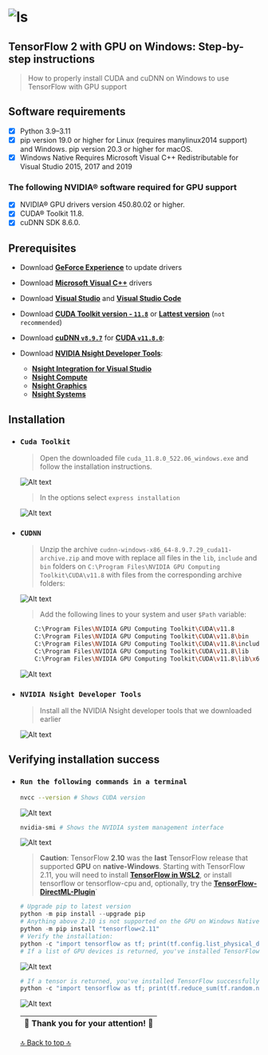 # ![ls](https://www.gstatic.com/devrel-devsite/prod/vc33a3662809b7010f569d1a7af7b66f2061027596eda47df3ce361ab3299c1ea/tensorflow/images/lockup.svg)

## TensorFlow 2 with GPU on Windows: Step-by-step instructions

> How to properly install CUDA and cuDNN on Windows to use TensorFlow with GPU support

## Software requirements

- [x] Python 3.9–3.11
- [x] pip version 19.0 or higher for Linux (requires manylinux2014 support) and Windows. pip version 20.3 or higher for macOS.
- [x] Windows Native Requires Microsoft Visual C++ Redistributable for Visual Studio 2015, 2017 and 2019

### The following NVIDIA® software required for GPU support

- [x] NVIDIA® GPU drivers version 450.80.02 or higher.
- [x] CUDA® Toolkit 11.8.
- [x] cuDNN SDK 8.6.0.

## Prerequisites

- Download **[GeForce Experience](https://www.nvidia.com/ru-ru/geforce/geforce-experience/download/)** to update drivers

- Download **[Microsoft Visual C++](https://learn.microsoft.com/ru-ru/cpp/windows/latest-supported-vc-redist?view=msvc-170)** drivers

- Download **[Visual Studio](https://visualstudio.microsoft.com/ru/downloads/)** and **[Visual Studio Code](https://code.visualstudio.com/download)**

- Download **[CUDA Toolkit version - `11.8`](https://developer.nvidia.com/cuda-toolkit-archive)** or **[Lattest version](https://developer.nvidia.com/cuda-downloads)** (`not recommended`)

- Download **[cuDNN `v8.9.7`](https://developer.nvidia.com/cudnn)** for **[CUDA `v11.8.0`](https://developer.download.nvidia.com/compute/cuda/11.8.0/local_installers/cuda_11.8.0_522.06_windows.exe)**:

- Download **[NVIDIA Nsight Developer Tools](https://developer.nvidia.com/nsight-tools-visual-studio-integration)**:
  - **[Nsight Integration for Visual Studio](https://developer.nvidia.com/nvidia-nsight-integration-install-tips)**
  - **[Nsight Compute](https://developer.nvidia.com/nsight-compute)**
  - **[Nsight Graphics](https://developer.nvidia.com/nsight-graphics)**
  - **[Nsight Systems](https://developer.nvidia.com/nsight-systems)**

## Installation

- ### `Cuda Toolkit`

  > Open the downloaded file `cuda_11.8.0_522.06_windows.exe` and follow the installation instructions.

  ![Alt text](image/image.png)

  > In the options select `express installation`

  ![Alt text](image/image-3.png)

- ### `CUDNN`

  > Unzip the archive `cudnn-windows-x86_64-8.9.7.29_cuda11-archive.zip` and move with replace all files in the `lib`, `include` and `bin` folders on `C:\Program Files\NVIDIA GPU Computing Toolkit\CUDA\v11.8` with files from the corresponding archive folders:

  ![Alt text](image/image-6.png)

  > Add the following lines to your system and user `$Path` variable:

  ```bash
      C:\Program Files\NVIDIA GPU Computing Toolkit\CUDA\v11.8
      C:\Program Files\NVIDIA GPU Computing Toolkit\CUDA\v11.8\bin
      C:\Program Files\NVIDIA GPU Computing Toolkit\CUDA\v11.8\include
      C:\Program Files\NVIDIA GPU Computing Toolkit\CUDA\v11.8\lib
      C:\Program Files\NVIDIA GPU Computing Toolkit\CUDA\v11.8\lib\x64
  ```

  ![Alt text](image/image-7.png)

- ### `NVIDIA Nsight Developer Tools`

  > Install all the NVIDIA Nsight developer tools that we downloaded earlier

  ![Alt text](image/image-8.png)

## Verifying installation success

- ### `Run the following commands in a terminal`

  ```sh
  nvcc --version # Shows CUDA version
  ```

  ![Alt text](image/image-10.png)

  ```sh
  nvidia-smi # Shows the NVIDIA system management interface
  ```

  ![Alt text](image/image-11.png)

  > **Caution**: TensorFlow **2.10** was the **last** TensorFlow release that supported **GPU** on **native-Windows**.
  > Starting with TensorFlow 2.11, you will need to install **[TensorFlow in WSL2](https://tensorflow.org/install/pip?_gl=1*1hhlps0*_ga*Njg0NTU3NTE4LjE3MDI5MTIzNjQ.*_ga_W0YLR4190T*MTcwMjkzODg1NC41LjEuMTcwMjkzOTQyNi4wLjAuMA..#windows-wsl2)**, or install tensorflow or tensorflow-cpu and, optionally, try the **[TensorFlow-DirectML-Plugin](https://github.com/microsoft/tensorflow-directml-plugin#tensorflow-directml-plugin-)**`

  ```python
  # Upgrade pip to latest version
  python -m pip install --upgrade pip
  # Anything above 2.10 is not supported on the GPU on Windows Native
  python -m pip install "tensorflow<2.11"
  # Verify the installation:
  python -c "import tensorflow as tf; print(tf.config.list_physical_devices('GPU'))"
  # If a list of GPU devices is returned, you've installed TensorFlow successfully.

  ```

  ![Alt text](image/image-14.png)

  ```python
  # If a tensor is returned, you've installed TensorFlow successfully.
  python -c "import tensorflow as tf; print(tf.reduce_sum(tf.random.normal([1000, 1000])))"
  ```

  ![Alt text](image/image-13.png)

  | 🎉 Thank you for your attention! 🎉 |
  | :---------------------------------: |

  <a href="#top">🔝 Back to top 🔝</a>
